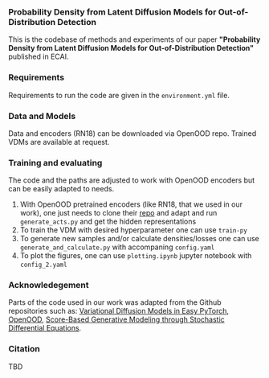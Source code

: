 ### Probability Density from Latent Diffusion Models for Out-of-Distribution Detection
This is the codebase of methods and experiments of our paper **"Probability Density from Latent Diffusion Models for Out-of-Distribution Detection"** published in ECAI.

### Requirements

Requirements to run the code are given in the `environment.yml` file.

### Data and Models

Data and encoders (RN18) can be downloaded via OpenOOD repo. Trained VDMs are available at request.

### Training and evaluating
The code and the paths are adjusted to work with OpenOOD encoders but can be easily adapted to needs.

1) With OpenOOD pretrained encoders (like RN18, that we used in our work), one just needs to clone their [repo](https://github.com/Jingkang50/OpenOOD/tree/main) and adapt and run `generate_acts.py` and get the hidden representations
2) To train the VDM with desired hyperparameter one can use `train-py` 
3) To generate new samples and/or calculate densities/losses one can use `generate_and_calculate.py` with accompaning `config.yaml` 
4) To plot the figures, one can use `plotting.ipynb` jupyter notebook with `config_2.yaml` 

### Acknowledegement

Parts of the code used in our work was adapted from the Github repositories such as: [Variational Diffusion Models in Easy PyTorch](https://github.com/myscience/variational-diffusion/tree/main), [OpenOOD](https://github.com/Jingkang50/OpenOOD/tree/main), [Score-Based Generative Modeling through Stochastic Differential Equations](https://github.com/yang-song/score_sde).

### Citation
TBD